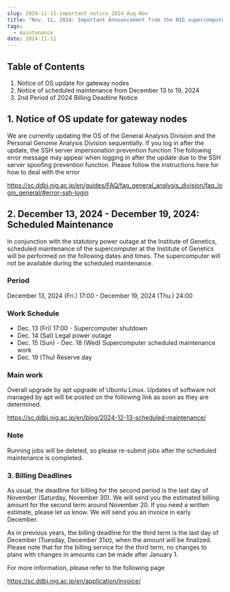 ```yaml
---
slug: 2024-11-11-important_notice_2024_Aug-Nov
title: "Nov. 11, 2024: Important Announcement from the NIG supercomputer: 2nd Period of 2024 (August-November)"
tags:
  - maintenance
date: 2024-11-11
---
```



## Table of Contents

1. Notice of OS update for gateway nodes
2. Notice of scheduled maintenance from December 13 to 19, 2024
3. 2nd Period of 2024 Billing Deadline Notice

<!-- truncate -->

## 1. Notice of OS update for gateway nodes

We are currently updating the OS of the General Analysis Division and
the Personal Genome Analysis Division sequentially.
If you log in after the update, the SSH server impersonation prevention function
The following error message may appear when logging in after the
update due to the SSH server spoofing prevention function.
Please follow the instructions here for how to deal with the error

https://sc.ddbj.nig.ac.jp/en/guides/FAQ/faq_general_analysis_division/faq_login_general/#error-ssh-login

## 2. December 13, 2024 - December 19, 2024: Scheduled Maintenance

In conjunction with the statutory power outage at the Institute of
Genetics, scheduled maintenance of the supercomputer at the Institute
of Genetics will be performed on the following dates and times.
The supercomputer will not be available during the scheduled maintenance.

### Period

December 13, 2024 (Fri.) 17:00 - December 19, 2024 (Thu.) 24:00

### Work Schedule
- Dec. 13 (Fri) 17:00 - Supercomputer shutdown
- Dec. 14 (Sat) Legal power outage
- Dec. 15 (Sun) - Dec. 18 (Wed) Supercomputer scheduled maintenance work
- Dec. 19 (Thu) Reserve day

### Main work
Overall upgrade by apt upgrade of Ubuntu Linux.
Updates of software not managed by apt will be posted on the
following link as soon as they are determined.

https://sc.ddbj.nig.ac.jp/en/blog/2024-12-13-scheduled-maintenance/

### Note

Running jobs will be deleted, so please re-submit jobs after the
scheduled maintenance is completed.


### 3. Billing Deadlines

As usual, the deadline for billing for the second period is the last
day of November (Saturday, November 30).
We will send you the estimated billing amount for the second term
around November 20. If you need a written estimate, please let us
know.
We will send you an invoice in early December.

As in previous years, the billing deadline for the third term is the
last day of December (Tuesday, December 31st), when the amount will be
finalized.
Please note that for the billing service for the third term, no
changes to plans with changes in amounts can be made after January 1.

For more information, please refer to the following page

https://sc.ddbj.nig.ac.jp/en/application/invoice/
